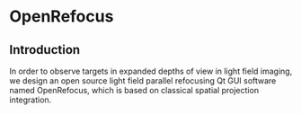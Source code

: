 # OpenRefocus
## Introduction
In order to observe targets in expanded depths of view in light field imaging, we design an open source light field parallel refocusing Qt GUI software named OpenRefocus,   which is based on classical spatial projection integration.
